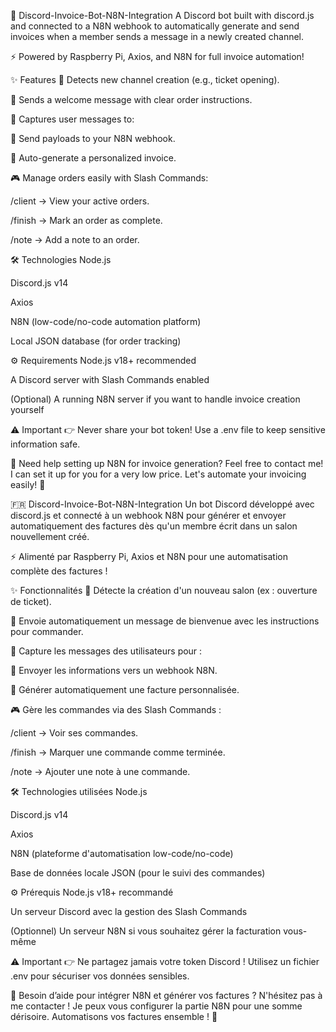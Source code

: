 🚀 Discord-Invoice-Bot-N8N-Integration
A Discord bot built with discord.js and connected to a N8N webhook to automatically generate and send invoices when a member sends a message in a newly created channel.

⚡ Powered by Raspberry Pi, Axios, and N8N for full invoice automation!

✨ Features
📢 Detects new channel creation (e.g., ticket opening).

📨 Sends a welcome message with clear order instructions.

🛒 Captures user messages to:

🔗 Send payloads to your N8N webhook.

🧾 Auto-generate a personalized invoice.

🎮 Manage orders easily with Slash Commands:

/client → View your active orders.

/finish → Mark an order as complete.

/note → Add a note to an order.

🛠️ Technologies
Node.js

Discord.js v14

Axios

N8N (low-code/no-code automation platform)

Local JSON database (for order tracking)

⚙️ Requirements
Node.js v18+ recommended

A Discord server with Slash Commands enabled

(Optional) A running N8N server if you want to handle invoice creation yourself

⚠️ Important
👉 Never share your bot token!
Use a .env file to keep sensitive information safe.

💬 Need help setting up N8N for invoice generation?
Feel free to contact me!
I can set it up for you for a very low price.
Let's automate your invoicing easily! 🚀

🇫🇷 Discord-Invoice-Bot-N8N-Integration
Un bot Discord développé avec discord.js et connecté à un webhook N8N pour générer et envoyer automatiquement des factures dès qu'un membre écrit dans un salon nouvellement créé.

⚡ Alimenté par Raspberry Pi, Axios et N8N pour une automatisation complète des factures !

✨ Fonctionnalités
📢 Détecte la création d'un nouveau salon (ex : ouverture de ticket).

📨 Envoie automatiquement un message de bienvenue avec les instructions pour commander.

🛒 Capture les messages des utilisateurs pour :

🔗 Envoyer les informations vers un webhook N8N.

🧾 Générer automatiquement une facture personnalisée.

🎮 Gère les commandes via des Slash Commands :

/client → Voir ses commandes.

/finish → Marquer une commande comme terminée.

/note → Ajouter une note à une commande.

🛠️ Technologies utilisées
Node.js

Discord.js v14

Axios

N8N (plateforme d'automatisation low-code/no-code)

Base de données locale JSON (pour le suivi des commandes)

⚙️ Prérequis
Node.js v18+ recommandé

Un serveur Discord avec la gestion des Slash Commands

(Optionnel) Un serveur N8N si vous souhaitez gérer la facturation vous-même

⚠️ Important
👉 Ne partagez jamais votre token Discord !
Utilisez un fichier .env pour sécuriser vos données sensibles.

💬 Besoin d’aide pour intégrer N8N et générer vos factures ?
N'hésitez pas à me contacter !
Je peux vous configurer la partie N8N pour une somme dérisoire.
Automatisons vos factures ensemble ! 🚀
